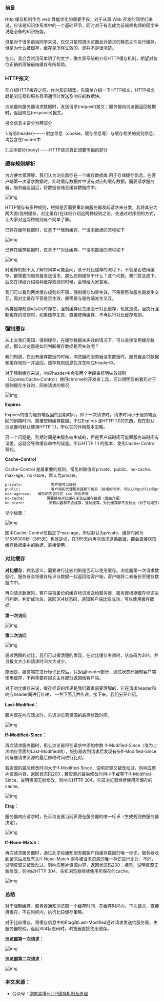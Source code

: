 ### 前言

Http 缓存机制作为 web 性能优化的重要手段，对于从事 Web 开发的同学们来说，应该是知识体系库中的一个基础环节，同时对于有志成为前端架构师的同学来说是必备的知识技能。

但是对于很多前端同学来说，仅仅只是知道浏览器会对请求的静态文件进行缓存，但是为什么被缓存，缓存是怎样生效的，却并不是很清楚。

在此，我会尝试用简单明了的文字，像大家系统的介绍HTTP缓存机制，期望对各位正确的理解前端缓存有所帮助。

### HTTP报文

在介绍HTTP缓存之前，作为知识铺垫，先简单介绍一下HTTP报文，HTTP报文就是浏览器和服务器间通信时发送及响应的数据块。

浏览器向服务器请求数据时，发送请求(request)报文；服务器向浏览器返回数据时，返回响应(response)报文。

报文信息主要分为两部分

1.首部(header)------附加信息（cookie，缓存信息等）与缓存相关的规则信息，均包含在header中

2.主体部分(body)-----HTTP请求真正想要传输的部分

### 缓存规则解析

为方便大家理解，我们认为浏览器存在一个缓存数据库,用于存储缓存信息。在客户端第一次请求数据时，此时缓存数据库中没有对应的缓存数据，需要请求服务器，服务器返回后，将数据存储至缓存数据库中。

![img](http://mmbiz.qpic.cn/mmbiz_png/FWANMMXDrgJxuh7bKbAqhEgXJf2WWL16RvlcTbOUU86no7k5mzt9sFbatFzaweJFBaRnqKg3WicBlIFKMfY256w/640?wx_fmt=png&tp=webp&wxfrom=5&wx_lazy=1)

HTTP缓存有多种规则，根据是否需要重新向服务器发起请求来分类，我将其分为两大类(强制缓存，对比缓存)在详细介绍这两种规则之前，先通过时序图的方式，让大家对这两种规则有个简单了解。

已存在缓存数据时，仅基于**强制缓存，**请求数据的流程如下

![img](http://mmbiz.qpic.cn/mmbiz_png/FWANMMXDrgJxuh7bKbAqhEgXJf2WWL169CqzYk3turgwSplbrMqziasGIMYZ51C1Uwl1fgaE5JA9DeQKP0GplXA/640?wx_fmt=png&tp=webp&wxfrom=5&wx_lazy=1)

已存在缓存数据时，仅基于**对比缓存，**请求数据的流程如下

![img](http://mmbiz.qpic.cn/mmbiz_png/FWANMMXDrgJxuh7bKbAqhEgXJf2WWL16TknDH2Ev6M0zfS8CBtOlG73qe5LjTN4z5WnXZnLnEN7jH19nhNp0CA/640?wx_fmt=png&tp=webp&wxfrom=5&wx_lazy=1)

对缓存机制不太了解的同学可能会问，基于对比缓存的流程下，不管是否使用缓存，都需要向服务器发送请求，那么还用缓存干什么？这个问题，我们暂且放下，后文在详细介绍每种缓存规则的时候，会带给大家答案。

我们可以看到两类缓存规则的不同，强制缓存如果生效，不需要再和服务器发生交互，而对比缓存不管是否生效，都需要与服务端发生交互。

两类缓存规则可以同时存在，强制缓存优先级高于对比缓存，也就是说，当执行强制缓存的规则时，如果缓存生效，直接使用缓存，不再执行对比缓存规则。

### 强制缓存

从上文我们得知，强制缓存，在缓存数据未失效的情况下，可以直接使用缓存数据，那么浏览器是如何判断缓存数据是否失效呢？

我们知道，在没有缓存数据的时候，浏览器向服务器请求数据时，服务器会将数据和缓存规则一并返回，缓存规则信息包含在响应header中。

对于强制缓存来说，响应header中会有两个字段来标明失效规则（Expires/Cache-Control）使用chrome的开发者工具，可以很明显的看到对于强制缓存生效时，网络请求的情况

![img](http://mmbiz.qpic.cn/mmbiz_png/FWANMMXDrgJxuh7bKbAqhEgXJf2WWL16NYU038m6mIehe50iaKjwkBEEYKwappiaIgqCAAwB6YUOWYqY3icz5U5vw/640?wx_fmt=png&tp=webp&wxfrom=5&wx_lazy=1)

**Expires**

Expires的值为服务端返回的到期时间，即下一次请求时，请求时间小于服务端返回的到期时间，直接使用缓存数据。不过Expires 是HTTP 1.0的东西，现在默认浏览器均默认使用HTTP 1.1，所以它的作用基本忽略。

另一个问题是，到期时间是由服务端生成的，但是客户端时间可能跟服务端时间有误差，这就会导致缓存命中的误差。所以HTTP 1.1 的版本，使用Cache-Control替代。

**Cache-Control**

Cache-Control 是最重要的规则。常见的取值有private、public、no-cache、max-age，no-store，默认为private。

``` html
private:             客户端可以缓存
public:              客户端和代理服务器都可缓存（前端的同学，可以认为public和private是一样的）
max-age=xxx:   缓存的内容将在 xxx 秒后失效
no-cache:          需要使用对比缓存来验证缓存数据（后面介绍）
no-store:           所有内容都不会缓存，强制缓存，对比缓存都不会触发（对于前端开发来说，缓存越多越好，so...基本上和它说886）
```

举个板栗：

![img](http://mmbiz.qpic.cn/mmbiz_png/FWANMMXDrgJxuh7bKbAqhEgXJf2WWL16DLrWgMvXlYY5ibdLOS55Qhl2WEfTAwoicyJ7wsia3c9qspR2UgJrNONvg/640?wx_fmt=png&tp=webp&wxfrom=5&wx_lazy=1)

图中Cache-Control仅指定了max-age，所以默认为private，缓存时间为31536000秒（365天）也就是说，在365天内再次请求这条数据，都会直接获取缓存数据库中的数据，直接使用。

### 对比缓存

**对比缓存**，顾名思义，需要进行比较判断是否可以使用缓存。浏览器第一次请求数据时，服务器会将缓存标识与数据一起返回给客户端，客户端将二者备份至缓存数据库中。 

再次请求数据时，客户端将备份的缓存标识发送给服务器，服务器根据缓存标识进行判断，判断成功后，返回304状态码，通知客户端比较成功，可以使用缓存数据。

**第一次访问**

![img](http://mmbiz.qpic.cn/mmbiz_png/FWANMMXDrgJxuh7bKbAqhEgXJf2WWL16yqLAtFvnrtS5LHhonQicxzpGpAzH1aKfRHVH7LmzFY5EYgVgsiccuiaSw/640?wx_fmt=png&tp=webp&wxfrom=5&wx_lazy=1)

**第二次访问**

![img](http://mmbiz.qpic.cn/mmbiz_png/FWANMMXDrgJxuh7bKbAqhEgXJf2WWL16yqLAtFvnrtS5LHhonQicxzpGpAzH1aKfRHVH7LmzFY5EYgVgsiccuiaSw/640?wx_fmt=png&tp=webp&wxfrom=5&wx_lazy=1)

通过两图的对比，我们可以很清楚的发现，在对比缓存生效时，状态码为304，并且报文大小和请求时间大大减少。

原因是，服务端在进行标识比较后，只返回header部分，通过状态码通知客户端使用缓存，不再需要将报文主体部分返回给客户端。

对于对比缓存来说，缓存标识的传递是我们着重需要理解的，它在请求header和响应header间进行传递，
一共下面几种传递，接下来，我们分开介绍。

**Last-Modified：**

服务器在响应请求时，告诉浏览器资源的最后修改时间。

![img](http://mmbiz.qpic.cn/mmbiz_png/FWANMMXDrgJxuh7bKbAqhEgXJf2WWL16w4H1Wo8hKYm0UTWpI6icw0zbrQAUge39k9dFBBkpsM0dEskWArapQnQ/640?wx_fmt=png&tp=webp&wxfrom=5&wx_lazy=1)

**If-Modified-Since：**

再次请求服务器时，那么浏览器将在请求中添加参数 If-Modified-Since（值为上次响应里面的Last-Modified值），服务器收到请求后发现有头If-Modified-Since 则与被请求资源的最后修改时间进行比对。

若资源的最后修改时间大于If-Modified-Since，说明资源又被改动过，则响应整片资源内容，返回状态码200；若资源的最后修改时间小于或等于If-Modified-Since，说明资源无新修改，则响应HTTP 304，告知浏览器继续使用所保存的cache。

![img](http://mmbiz.qpic.cn/mmbiz_png/FWANMMXDrgJxuh7bKbAqhEgXJf2WWL16epC1ynUdtCmYlKEEhjibFcMTwA8SIh8wvovG54qnQCEJWBGTrIgIuUg/640?wx_fmt=png&tp=webp&wxfrom=5&wx_lazy=1)

**Etag：**

服务器响应请求时，告诉浏览器当前资源在服务器的唯一标识（生成规则由服务器决定）。

![img](http://mmbiz.qpic.cn/mmbiz_png/FWANMMXDrgJxuh7bKbAqhEgXJf2WWL16ZRsWOVhcJeSglWZ8jGjstVyY1n4Hibr7RCTIkDX3gx2AITLJtzGGkgA/640?wx_fmt=png&tp=webp&wxfrom=5&wx_lazy=1)

**If-None-Match：**

再次请求服务器时，通过此字段通知服务器客户段缓存数据的唯一标识。服务器收到请求后发现有头If-None-Match 则与被请求资源的唯一标识进行比对，不同，说明资源又被改动过，则响应整片资源内容，返回状态码200；相同，说明资源无新修改，则响应HTTP 304，告知浏览器继续使用所保存的cache。

![img](http://mmbiz.qpic.cn/mmbiz_png/FWANMMXDrgJxuh7bKbAqhEgXJf2WWL16vHBBHuiaorU28aRiard5GcTrXgABbWZhkMjX9b3s1FuFqv0ynznCLBWw/640?wx_fmt=png&tp=webp&wxfrom=5&wx_lazy=1)

### 总结

对于强制缓存，服务器通知浏览器一个缓存时间，在缓存时间内，下次请求，直接用缓存，不在时间内，执行比较缓存策略。

对于比较缓存，将缓存信息中的Etag和Last-Modified通过请求发送给服务器，由服务器校验，返回304状态码时，浏览器直接使用缓存。

**浏览器第一次请求：**

![img](http://mmbiz.qpic.cn/mmbiz_png/FWANMMXDrgJxuh7bKbAqhEgXJf2WWL16s1o8Po7dBbVUzzEa54G2wByD1c992jicLicYqKiazkyMTqBtP71icpiccaQ/640?wx_fmt=png&tp=webp&wxfrom=5&wx_lazy=1)

**浏览器第二次请求：**

![img](http://mmbiz.qpic.cn/mmbiz_png/FWANMMXDrgJxuh7bKbAqhEgXJf2WWL16eghnYgd3LjfrsWAUblgibEyATLePJIAc2GlaGVJ2sIWrwu0zcPr3BuA/640?wx_fmt=png&tp=webp&wxfrom=5&wx_lazy=1)



### 本文来源：

- 公众号：[彻底弄懂HTTP缓存机制及原理](https://mp.weixin.qq.com/s?__biz=MzIwNTc4NTEwOQ==&mid=2247484185&idx=1&sn=6f39d612bc70ef9e8cde3827b0321163&chksm=972ad263a05d5b75eb51541722a82e421e67a22a4efc2a981d8c29710b52f3acf438680a97a5&mpshare=1&srcid=1222wYZ2gIMKNg6nzjG0eSYK&scene=21#wechat_redirect) 

  ​